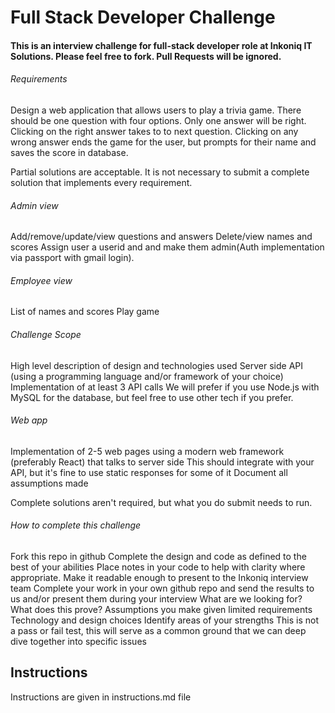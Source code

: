 # Full Stack Developer Challenge

#### This is an interview challenge for full-stack developer role at Inkoniq IT Solutions. Please feel free to fork. Pull Requests will be ignored.



###### Requirements
Design a web application that allows users to play a trivia game. There should be one question with four options. Only one answer will be right. Clicking on the right answer takes to to next question. Clicking on any wrong answer ends the game for the user, but prompts for their name and saves the score in database.

Partial solutions are acceptable. It is not necessary to submit a complete solution that implements every requirement.



###### Admin view
Add/remove/update/view questions and answers
Delete/view names and scores
Assign user a userid and and make them admin(Auth implementation via passport with gmail login).



###### Employee view
List of names and scores
Play game



###### Challenge Scope
High level description of design and technologies used
Server side API (using a programming language and/or framework of your choice)
Implementation of at least 3 API calls
We will prefer if you use Node.js with MySQL for the database, but feel free to use other tech if you prefer.



###### Web app
Implementation of 2-5 web pages using a modern web framework (preferably React) that talks to server side
This should integrate with your API, but it's fine to use static responses for some of it
Document all assumptions made

Complete solutions aren't required, but what you do submit needs to run.



###### How to complete this challenge
Fork this repo in github
Complete the design and code as defined to the best of your abilities
Place notes in your code to help with clarity where appropriate. Make it readable enough to present to the Inkoniq interview team
Complete your work in your own github repo and send the results to us and/or present them during your interview
What are we looking for? What does this prove?
Assumptions you make given limited requirements
Technology and design choices
Identify areas of your strengths
This is not a pass or fail test, this will serve as a common ground that we can deep dive together into specific issues


## Instructions
Instructions are given in instructions.md file
